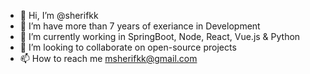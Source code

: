 - 👋 Hi, I’m @sherifkk
- 👀 I’m have more than 7 years of exeriance in Development
- 🌱 I’m currently working in SpringBoot, Node, React, Vue.js & Python
- 💞️ I’m looking to collaborate on open-source projects 
- 📫 How to reach me msherifkk@gmail.com

<!---
sherifkk/sherifkk is a ✨ special ✨ repository because its `README.md` (this file) appears on your GitHub profile.
You can click the Preview link to take a look at your changes.
--->
